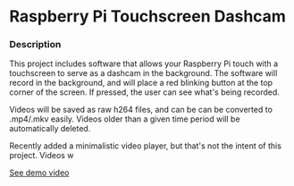 # Raspberry Pi Touchscreen Dashcam


### Description
This project includes software that allows your Raspberry Pi touch with a touchscreen to serve as a dashcam in the background. The software will record in the background, and will place a red blinking button at the top corner of the screen. If pressed, the user can see what's being recorded.

Videos will be saved as raw h264 files, and can be can be converted to .mp4/.mkv easily. Videos older than a given time period will be automatically deleted.

Recently added a minimalistic video player, but that's not the intent of this project. Videos w

[See demo video]()
